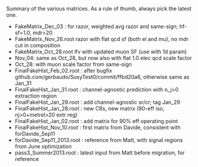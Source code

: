 Summary of the various matrices.
As a rule of thumb, always pick the latest one.

- FakeMatrix_Dec_03 : for razor, weighted avg razor and same-sign; hf-sf=1.0, mdr>20
- FakeMatrix_Nov_26.root razor with flat qcd sf (both el and mu), no mdr cut in composition
- FakeMatrix_Oct_28.root lfv with updated muon SF (use with 1d param)
- Nov_04: same as Oct_28, but now also with flat 1.0 elec qcd scale factor
- Oct_28: with muon scale factor from same-sign
- FinalFakeHist_Feb_02.root : after bugfix github.com/gerbaudo/SusyTest0/commit/ffbd20a6, otherwise same as Jan_31
- FinalFakeHist_Jan_31.root : channel-agnostic prediction with n_j>0 extraction region
- FinalFakeHist_Jan_29.root : add channel-agnostic sr/cr; tag Jan_29
- FinalFakeHist_Jan_28.root : new CRs, new matrix (90-eff iso, nj>0+metrel>20 extr reg)
- FinalFakeHist_Jan_02.root : add matrix for 90% eff operating point
- FinalFakeHist_Nov_10.root : first matrix from Davide, consistent with forDavide_Sep11
- forDavide_Sep11_2013.root : reference from Matt, with signal regions from June optimization
- pass3_Summer2013.root     : latest input from Matt before migration, for reference
